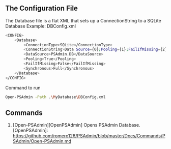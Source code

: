 

## The Configuration File

The Database file is a flat XML that sets up a ConnectionString to a SQLite Database
Example:
DBConfig.xml
```sh
<CONFIG>
    <Database>
        <ConnectionType>SQLite</ConnectionType>
        <ConnectionString>Data Source={0};Pooling={1};FailIfMissing={2};Synchronous={3};</ConnectionString>
        <DataSource>PSAdmin.DB</DataSource>
        <Pooling>True</Pooling>
        <FailIfMissing>False</FailIfMissing>
        <Synchronous>Full</Synchronous>
    </Database>
</CONFIG>
```
Command to run
```sh
Open-PSAdmin -Path .\MyDatabase\DBConfig.xml
```

## Commands

1. [Open-PSAdmin][OpenPSAdmin] Opens PSAdmin Database.
[OpenPSAdmin]: https://github.com/romero126/PSAdmin/blob/master/Docs/Commands/PSAdmin/Open-PSAdmin.md
